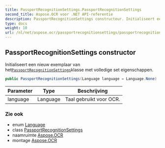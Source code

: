 ```yaml
---
title: PassportRecognitionSettings.PassportRecognitionSettings
second_title: Aspose.OCR voor .NET API-referentie
description: PassportRecognitionSettings constructeur. Initialiseert een nieuw exemplaar van hetPassportRecognitionSettingsklasse met volledige set eigenschappen.
type: docs
weight: 10
url: /nl/net/aspose.ocr/passportrecognitionsettings/passportrecognitionsettings/
---
```

## PassportRecognitionSettings constructor

Initialiseert een nieuw exemplaar van het[`PassportRecognitionSettings`](../)klasse met volledige set eigenschappen.

```csharp
public PassportRecognitionSettings(Language language = Language.None)
```

| Parameter | Type | Beschrijving |
| --- | --- | --- |
| language | Language | Taal gebruikt voor OCR. |

### Zie ook

* enum [Language](../../language/)
* class [PassportRecognitionSettings](../)
* naamruimte [Aspose.OCR](../../passportrecognitionsettings/)
* montage [Aspose.OCR](../../../)


